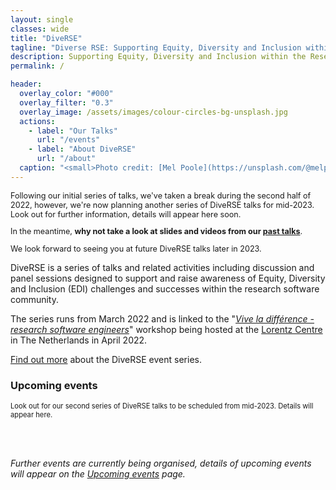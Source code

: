 ```yaml
---
layout: single
classes: wide
title: "DiveRSE"
tagline: "Diverse RSE: Supporting Equity, Diversity and Inclusion within the Research Software Engineering community"
description: Supporting Equity, Diversity and Inclusion within the Research Software Engineering community
permalink: /

header:
  overlay_color: "#000"
  overlay_filter: "0.3"
  overlay_image: /assets/images/colour-circles-bg-unsplash.jpg
  actions:
    - label: "Our Talks"
      url: "/events"
    - label: "About DiveRSE"
      url: "/about"
  caption: "<small>Photo credit: [Mel Poole](https://unsplash.com/@melpoole?utm_source=unsplash&utm_medium=referral&utm_content=creditCopyText) on [Unsplash](https://unsplash.com/)</small>"
---
```


<div class="notice--success" style="font-size: 0.9em !important;">
    <p>Following our initial series of talks, we've taken a break during the second half of 2022, however, we're now planning another series of DiveRSE talks for mid-2023. Look out for further information, details will appear here soon.</p>
    <p>In the meantime, <strong>why not take a look at slides and videos from our <a href="/past_events" target="_blank" rel="noopener noreferrer">past talks</a></strong>.</p>
    <p>We look forward to seeing you at future DiveRSE talks later in 2023.</p>
</div>

DiveRSE is a series of talks and related activities including discussion and
panel sessions designed to support and raise awareness of Equity, Diversity and
Inclusion (EDI) challenges and successes within the research software
community.

The series runs from March 2022 and is linked to the "[_Vive la différence - research software
engineers_](https://www.researchsoft.org/events/2022-04/)" workshop being
hosted at the [Lorentz Centre](https://www.lorentzcenter.nl/about-us.html) in
The Netherlands in April 2022.

[Find out more](/about) about the DiveRSE event series.

### Upcoming events

<div class="notice--info" style="font-size: 0.8em"> 
  <p>Look out for our second series of DiveRSE talks to be scheduled from mid-2023. Details will appear here.</p>
<!--
  Tuesday 5th July, 2022,
  <a href="https://www.timeanddate.com/worldclock/converter.html?iso=20220705T150000&p1=224&p2=220&p3=64&p4=24&p5=179&p6=1440&p7=136&p8=37&p9=111&p10=101&p11=170&p12=776" target="_blank" rel="noopener noreferrer">15:00
UTC</a>: 
  <strong><a href="/events/2022-07-05" target="_blank" rel="noopener noreferrer">Lessons from Diversity, Equity and Inclusion (DEI) in open source software (OSS)</a></strong>, <em>Hana Frluckaj, University of Texas-Austin, TX, USA</em>
-->
</div>

<br/><br/>

_Further events are currently being organised, details of upcoming events will
appear on the [Upcoming events](/events) page._


